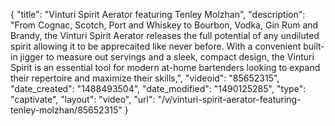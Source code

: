 {
    "title": "Vinturi Spirit Aerator featuring Tenley Molzhan",
    "description": "From Cognac, Scotch, Port and Whiskey to Bourbon, Vodka, Gin Rum and Brandy, the Vinturi Spirit Aerator releases the full potential of any undiluted spirit allowing it to be apprecaited like never before.  With a convenient built-in jigger to measure out servings and a sleek, compact design, the Vinturi Spirit is an essential tool for modern at-home bartenders looking to expand their repertoire and maximize their skills,",
    "videoid": "85652315",
    "date_created": "1488493504",
    "date_modified": "1490125285",
    "type": "captivate",
    "layout": "video",
    "url": "\/v\/vinturi-spirit-aerator-featuring-tenley-molzhan\/85652315"
}
